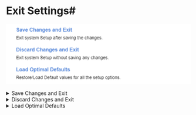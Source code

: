 # Exit Settings#
![](./img/exit.png)

<details><summary>Save Changes and Exit</summary>
Exit system Setup after saving the changes. 
The action will require additional confirmation.

| WMI Setting name | Values | SVP Req'd | AMD/Intel |
|:---|:---|:---|:---|
|  |  |  | Both |
</details>


<details><summary>Discard Changes and Exit</summary>
Exit system Setup without saving any changes.
The action will require additional confirmation.

| WMI Setting name | Values | SVP Req'd | AMD/Intel |
|:---|:---|:---|:---|
|  |  |  | Both |
</details>


<details><summary>Load Optimal Defaults</summary>
Restore/Load Default values for all the setup options.
The action will require additional confirmation.

| WMI Setting name | Values | SVP Req'd | AMD/Intel |
|:---|:---|:---|:---|
|  |  |  | Both |
</details>